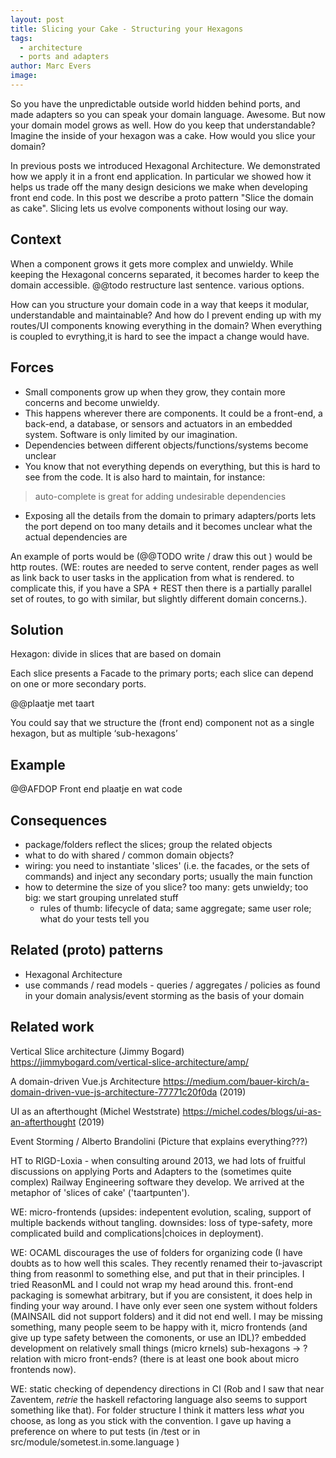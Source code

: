 ```yaml
---
layout: post
title: Slicing your Cake - Structuring your Hexagons
tags:
  - architecture
  - ports and adapters
author: Marc Evers
image: 
---
```


So you have the unpredictable outside world hidden behind ports, and made adapters so you can speak your domain language. Awesome. But now your domain model grows as well. How do you keep that understandable? Imagine the inside of your hexagon was a cake. How would you slice your domain?

In previous posts we introduced Hexagonal Architecture. We demonstrated how we apply it in a front end application. In particular we showed how it helps us trade off the many design desicions we make when developing front end code. In this post we describe a proto pattern "Slice the domain as cake". Slicing lets us evolve components without losing our way.

## Context 

When a component grows it gets more complex and unwieldy. While keeping the Hexagonal concerns separated, it becomes harder to keep the domain accessible. @@todo restructure last sentence. various options. 

How can you structure your domain code in a way that keeps it modular, understandable and maintainable? And how do I prevent ending up with my routes/UI components knowing everything in the domain? When everything is coupled to evrything,it is hard to see the impact a change would have.

## Forces

- Small components grow up when they grow, they contain more concerns and become unwieldy. 
- This happens wherever there are components. It could be a front-end, a back-end, a database, or sensors and actuators in an embedded system. Software is only limited by our imagination. 
- Dependencies between different objects/functions/systems become unclear
- You know that not everything depends on everything, but this is hard to see from the code.  It is also hard to maintain, for instance:  

> auto-complete is great for adding undesirable dependencies

- Exposing all the details from the domain to primary adapters/ports lets the port depend on too many details and it becomes unclear what the actual dependencies are

An example of ports would be (@@TODO write / draw this out ) would be http routes. (WE: routes are needed to serve content, render pages as well as link back to user tasks in the application from what is rendered. to complicate this, if you have a SPA +  REST then there is a partially parallel set of routes, to go with similar, but slightly different domain concerns.).


## Solution

Hexagon: divide in slices that are based on domain

Each slice presents a Facade to the primary ports; each slice can depend on one or more secondary ports.

@@plaatje met taart 

You could say that we structure the (front end) component not as a single hexagon, but as multiple ‘sub-hexagons’

## Example 

@@AFDOP Front end plaatje en wat code

## Consequences

- package/folders reflect the slices; group the related objects
- what to do with shared / common domain objects?
- wiring: you need to instantiate 'slices' (i.e. the facades, or the sets of commands) and inject any secondary ports; usually the main function
- how to determine the size of you slice? too many: gets unwieldy; too big: we start grouping unrelated stuff
  - rules of thumb: lifecycle of data; same aggregate; same user role; what do your tests tell you

## Related (proto) patterns

- Hexagonal Architecture
- use commands / read models - queries / aggregates / policies as found in your domain analysis/event storming as the basis of your domain

## Related work

Vertical Slice architecture (Jimmy Bogard) https://jimmybogard.com/vertical-slice-architecture/amp/ 

A domain-driven Vue.js Architecture https://medium.com/bauer-kirch/a-domain-driven-vue-js-architecture-77771c20f0da (2019)

UI as an afterthought (Michel Weststrate) https://michel.codes/blogs/ui-as-an-afterthought (2019)

Event Storming / Alberto Brandolini (Picture that explains everything???)

HT to RIGD-Loxia - when consulting around 2013, we had lots of fruitful discussions on applying Ports and Adapters to the (sometimes quite complex) Railway Engineering software they develop. We arrived at the metaphor of 'slices of cake' ('taartpunten').

WE: micro-frontends (upsides: indepentent evolution, scaling, support of multiple backends without tangling. downsides: loss of type-safety, more complicated build and complications|choices in deployment).

WE: OCAML discourages the use of folders for organizing code (I have doubts as to  how well this scales. They recently renamed their to-javascript thing from reasonml to something else, and put that in their principles. I tried ReasonML and I could not  wrap my head around this. front-end packaging is somewhat arbitrary, but if you are consistent, it does help in finding your way around. I have only ever seen one system without folders (MAINSAIL did not support folders) and it did not end well. I may be  missing something, many people seem to be happy with it, micro frontends (and give up type safety between the comonents, or use an IDL)? embedded development on relatively small things (micro krnels)
sub-hexagons -> ?relation with micro front-ends? (there is at least one book about micro frontends now).

WE: static checking of dependency directions in CI (Rob and I saw that near Zaventem, _retrie_  the haskell refactoring language also seems to support something like that). For folder structure I think it matters less _what_ you choose, as long as you stick with the convention. I gave up having a preference on where to put tests (in /test or in src/module/sometest.in.some.language )
